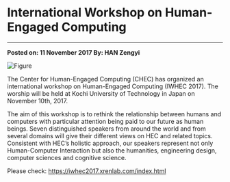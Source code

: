 ﻿# International Workshop on Human-Engaged Computing

---
**Posted on: 11 November 2017 By: HAN Zengyi**


![Figure](https://farm5.staticflickr.com/4521/38350292392_304ea517b2_c.jpg)

The Center for Human-Engaged Computing (CHEC) has organized an international workshop on Human-Engaged Computing (IWHEC 2017). The worship will be held at Kochi University of Technology in Japan on November 10th, 2017.

The aim of this workshop is to rethink the relationship between humans and computers with particular attention being paid to our future as human beings. Seven distinguished speakers from around the world and from several domains will give their different views on HEC and related topics. Consistent with HEC’s holistic approach, our speakers represent not only Human-Computer Interaction but also the humanities, engineering design, computer sciences and cognitive science.

Please check: https://iwhec2017.xrenlab.com/index.html

